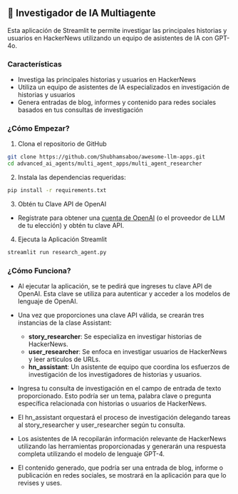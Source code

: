 ## 📰 Investigador de IA Multiagente
Esta aplicación de Streamlit te permite investigar las principales historias y usuarios en HackerNews utilizando un equipo de asistentes de IA con GPT-4o.

### Características
- Investiga las principales historias y usuarios en HackerNews
- Utiliza un equipo de asistentes de IA especializados en investigación de historias y usuarios
- Genera entradas de blog, informes y contenido para redes sociales basados en tus consultas de investigación

### ¿Cómo Empezar?

1. Clona el repositorio de GitHub

```bash
git clone https://github.com/Shubhamsaboo/awesome-llm-apps.git
cd advanced_ai_agents/multi_agent_apps/multi_agent_researcher
```
2. Instala las dependencias requeridas:

```bash
pip install -r requirements.txt
```
3. Obtén tu Clave API de OpenAI

- Regístrate para obtener una [cuenta de OpenAI](https://platform.openai.com/) (o el proveedor de LLM de tu elección) y obtén tu clave API.

4. Ejecuta la Aplicación Streamlit
```bash
streamlit run research_agent.py
```

### ¿Cómo Funciona?

- Al ejecutar la aplicación, se te pedirá que ingreses tu clave API de OpenAI. Esta clave se utiliza para autenticar y acceder a los modelos de lenguaje de OpenAI.
- Una vez que proporciones una clave API válida, se crearán tres instancias de la clase Assistant:
    - **story_researcher**: Se especializa en investigar historias de HackerNews.
    - **user_researcher**: Se enfoca en investigar usuarios de HackerNews y leer artículos de URLs.
    - **hn_assistant**: Un asistente de equipo que coordina los esfuerzos de investigación de los investigadores de historias y usuarios.

- Ingresa tu consulta de investigación en el campo de entrada de texto proporcionado. Esto podría ser un tema, palabra clave o pregunta específica relacionada con historias o usuarios de HackerNews.
- El hn_assistant orquestará el proceso de investigación delegando tareas al story_researcher y user_researcher según tu consulta.
- Los asistentes de IA recopilarán información relevante de HackerNews utilizando las herramientas proporcionadas y generarán una respuesta completa utilizando el modelo de lenguaje GPT-4.
- El contenido generado, que podría ser una entrada de blog, informe o publicación en redes sociales, se mostrará en la aplicación para que lo revises y uses.

